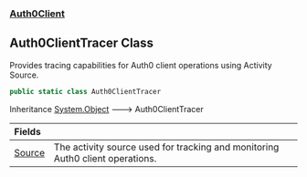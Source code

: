 ### [Auth0Client](../index.md 'Auth0Client')

## Auth0ClientTracer Class

Provides tracing capabilities for Auth0 client operations using Activity Source\.

```csharp
public static class Auth0ClientTracer
```

Inheritance [System\.Object](https://learn.microsoft.com/en-us/dotnet/api/system.object 'System\.Object') &#129106; Auth0ClientTracer

| Fields | |
| :--- | :--- |
| [Source](Source.md 'Auth0Client\.Auth0ClientTracer\.Source') | The activity source used for tracking and monitoring Auth0 client operations\. |
